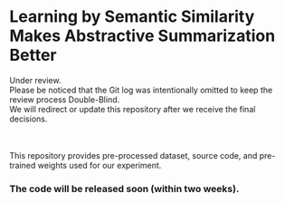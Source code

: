# Learning by Semantic Similarity Makes Abstractive Summarization Better


Under review.
<br>Please be noticed that the Git log was intentionally omitted to keep the review process Double-Blind.
<br>We will redirect or update this repository after we receive the final decisions.

<br>
<br>This repository provides pre-processed dataset, source code, and pre-trained weights used for our experiment.

### The code will be released soon (within two weeks).

